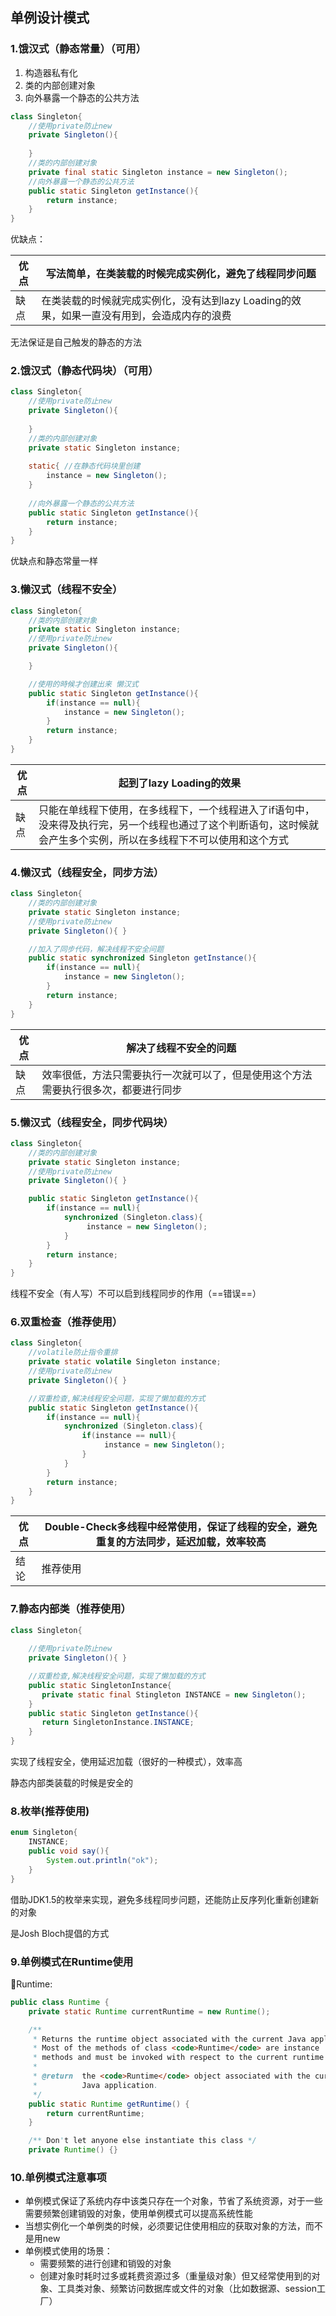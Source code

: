 ## 单例设计模式

### 1.饿汉式（静态常量）（可用）

1. 构造器私有化
2. 类的内部创建对象
3. 向外暴露一个静态的公共方法

```java
class Singleton{
    //使用private防止new
    private Singleton(){
       
    }
    //类的内部创建对象
    private final static Singleton instance = new Singleton();
    //向外暴露一个静态的公共方法
    public static Singleton getInstance(){
        return instance;
    }
}
```

优缺点：

| 优点 | 写法简单，在类装载的时候完成实例化，避免了线程同步问题       |
| ---- | ------------------------------------------------------------ |
| 缺点 | 在类装载的时候就完成实例化，没有达到lazy Loading的效果，如果一直没有用到，会造成内存的浪费 |

无法保证是自己触发的静态的方法

###  2.饿汉式（静态代码块）（可用）

```java
class Singleton{
    //使用private防止new
    private Singleton(){
       
    }
    //类的内部创建对象
    private static Singleton instance;
    
    static{	//在静态代码块里创建
        instance = new Singleton();
    }
    
    //向外暴露一个静态的公共方法
    public static Singleton getInstance(){
        return instance;
    }
}
```

优缺点和静态常量一样

### 3.懒汉式（线程不安全）

```java
class Singleton{
    //类的内部创建对象
    private static Singleton instance;
    //使用private防止new
    private Singleton(){

    }

    //使用的時候才创建出来 懒汉式
    public static Singleton getInstance(){
        if(instance == null){
            instance = new Singleton();
        }
        return instance;
    }
}
```

| 优点 | 起到了lazy Loading的效果                                     |
| ---- | ------------------------------------------------------------ |
| 缺点 | 只能在单线程下使用，在多线程下，一个线程进入了if语句中，没来得及执行完，另一个线程也通过了这个判断语句，这时候就会产生多个实例，所以在多线程下不可以使用和这个方式 |

### 4.懒汉式（线程安全，同步方法）

```java
class Singleton{
    //类的内部创建对象
    private static Singleton instance;
    //使用private防止new
    private Singleton(){ }

    //加入了同步代码，解决线程不安全问题
    public static synchronized Singleton getInstance(){
        if(instance == null){
            instance = new Singleton();
        }
        return instance;
    }
}
```

| 优点 | 解决了线程不安全的问题                                       |
| ---- | ------------------------------------------------------------ |
| 缺点 | 效率很低，方法只需要执行一次就可以了，但是使用这个方法需要执行很多次，都要进行同步 |

### 5.懒汉式（线程安全，同步代码块）

```java
class Singleton{
    //类的内部创建对象
    private static Singleton instance;
    //使用private防止new
    private Singleton(){ }

    public static Singleton getInstance(){
        if(instance == null){
            synchronized (Singleton.class){
                 instance = new Singleton();
            }
        }
        return instance;
    }
}
```

线程不安全（有人写）不可以启到线程同步的作用（==错误==）

### 6.双重检查（推荐使用）

```java
class Singleton{
    //volatile防止指令重排
    private static volatile Singleton instance;
    //使用private防止new
    private Singleton(){ }

    //双重检查,解决线程安全问题，实现了懒加载的方式
    public static Singleton getInstance(){
        if(instance == null){
            synchronized (Singleton.class){
                if(instance == null){
                     instance = new Singleton();
                }
            }
        }
        return instance;
    }
}
```

| 优点 | Double-Check多线程中经常使用，保证了线程的安全，避免重复的方法同步，延迟加载，效率较高 |
| ---- | ------------------------------------------------------------ |
| 结论 | 推荐使用                                                     |

### 7.静态内部类（推荐使用）

```java
class Singleton{
   
    //使用private防止new
    private Singleton(){ }

    //双重检查,解决线程安全问题，实现了懒加载的方式
    public static SingletonInstance{
       private static final Stingleton INSTANCE = new Singleton();
    }
    public static Singleton getInstance(){
       return SingletonInstance.INSTANCE;
    }
}
```

实现了线程安全，使用延迟加载（很好的一种模式），效率高

静态内部类装载的时候是安全的

### 8.枚举(推荐使用)

```java
enum Singleton{
    INSTANCE;
    public void say(){
        System.out.println("ok");
    }
}
```

借助JDK1.5的枚举来实现，避免多线程同步问题，还能防止反序列化重新创建新的对象

是Josh Bloch提倡的方式





### 9.单例模式在Runtime使用

🌰Runtime:

```java
public class Runtime {
    private static Runtime currentRuntime = new Runtime();

    /**
     * Returns the runtime object associated with the current Java application.
     * Most of the methods of class <code>Runtime</code> are instance
     * methods and must be invoked with respect to the current runtime object.
     *
     * @return  the <code>Runtime</code> object associated with the current
     *          Java application.
     */
    public static Runtime getRuntime() {
        return currentRuntime;
    }

    /** Don't let anyone else instantiate this class */
    private Runtime() {}

```



### 10.单例模式注意事项

- 单例模式保证了系统内存中该类只存在一个对象，节省了系统资源，对于一些需要频繁创建销毁的对象，使用单例模式可以提高系统性能
- 当想实例化一个单例类的时候，必须要记住使用相应的获取对象的方法，而不是用new
- 单例模式使用的场景：
  - 需要频繁的进行创建和销毁的对象
  - 创建对象时耗时过多或耗费资源过多（重量级对象）但又经常使用到的对象、工具类对象、频繁访问数据库或文件的对象（比如数据源、session工厂）





















































## 